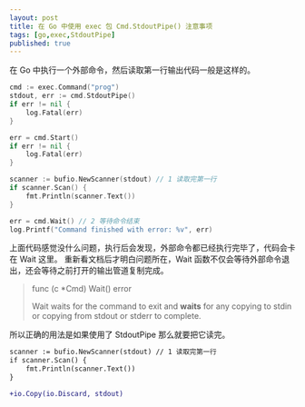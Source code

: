 ```yaml
---
layout: post
title: 在 Go 中使用 exec 包 Cmd.StdoutPipe() 注意事项
tags: [go,exec,StdoutPipe]
published: true
---
```


在 Go 中执行一个外部命令，然后读取第一行输出代码一般是这样的。

```go
cmd := exec.Command("prog")
stdout, err := cmd.StdoutPipe()
if err != nil {
    log.Fatal(err)
}

err = cmd.Start()
if err != nil {
    log.Fatal(err)
}

scanner := bufio.NewScanner(stdout) // 1 读取完第一行
if scanner.Scan() {
    fmt.Println(scanner.Text())
}

err = cmd.Wait() // 2 等待命令结束
log.Printf("Command finished with error: %v", err)
```

上面代码感觉没什么问题，执行后会发现，外部命令都已经执行完毕了，代码会卡在 Wait 这里。
重新看文档后才明白问题所在，Wait 函数不仅会等待外部命令退出，还会等待之前打开的输出管道复制完成。

> func (c *Cmd) Wait() error
>
> Wait waits for the command to exit and __waits__ for any copying to stdin or copying from stdout or stderr to complete.

所以正确的用法是如果使用了 StdoutPipe 那么就要把它读完。

```diff
scanner := bufio.NewScanner(stdout) // 1 读取完第一行
if scanner.Scan() {
    fmt.Println(scanner.Text())
}

+io.Copy(io.Discard, stdout)
```
